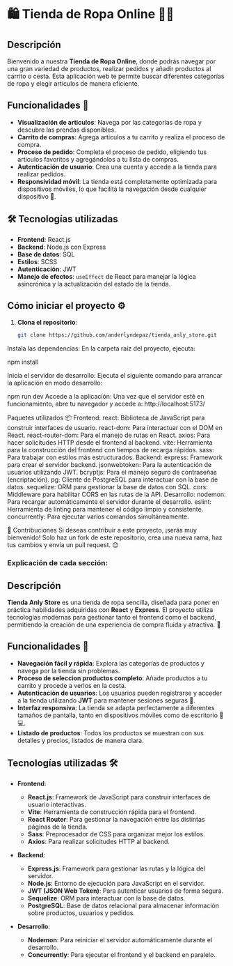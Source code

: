 # 🛍️ Tienda de Ropa Online 👚👕

## Descripción
Bienvenido a nuestra **Tienda de Ropa Online**, donde podrás navegar por una gran variedad de productos, realizar pedidos y añadir productos al carrito o cesta. Esta aplicación web te permite buscar diferentes categorías de ropa y elegir articulos de manera eficiente.

## Funcionalidades 🚀

- **Visualización de articulos**: Navega por las categorías de ropa y descubre las prendas disponibles.
- **Carrito de compras**: Agrega articulos a tu carrito y realiza el proceso de compra.
- **Proceso de pedido**: Completa el proceso de pedido, eligiendo tus articulos favoritos y agregándolos a tu lista de compras.
- **Autenticación de usuario**: Crea una cuenta y accede a la tienda para realizar pedidos.
- **Responsividad móvil**: La tienda está completamente optimizada para dispositivos móviles, lo que facilita la navegación desde cualquier dispositivo 📱.

## 🛠️ Tecnologías utilizadas

- **Frontend**: React.js
- **Backend**: Node.js con Express
- **Base de datos**: SQL
- **Estilos**: SCSS
- **Autenticación**: JWT
- **Manejo de efectos**: `useEffect` de React para manejar la lógica asincrónica y la actualización del estado de la tienda.

## Cómo iniciar el proyecto ⚙️

1. **Clona el repositorio**:
   ```bash
   git clone https://github.com/anderlyndepaz/tienda_anly_store.git


Instala las dependencias: En la carpeta raíz del proyecto, ejecuta:

npm install


Inicia el servidor de desarrollo: Ejecuta el siguiente comando para arrancar la aplicación en modo desarrollo:

npm run dev
Accede a la aplicación: Una vez que el servidor esté en funcionamiento, abre tu navegador y accede a:      http://localhost:5173/


Paquetes utilizados 📦
Frontend:
react: Biblioteca de JavaScript para construir interfaces de usuario.
react-dom: Para interactuar con el DOM en React.
react-router-dom: Para el manejo de rutas en React.
axios: Para hacer solicitudes HTTP desde el frontend al backend.
vite: Herramienta para la construcción del frontend con tiempos de recarga rápidos.
sass: Para trabajar con estilos más estructurados.
Backend:
express: Framework para crear el servidor backend.
jsonwebtoken: Para la autenticación de usuarios utilizando JWT.
bcryptjs: Para el manejo seguro de contraseñas (encriptación).
pg: Cliente de PostgreSQL para interactuar con la base de datos.
sequelize: ORM para gestionar la base de datos con SQL.
cors: Middleware para habilitar CORS en las rutas de la API.
Desarrollo:
nodemon: Para recargar automáticamente el servidor durante el desarrollo.
eslint: Herramienta de linting para mantener el código limpio y consistente.
concurrently: Para ejecutar varios comandos simultáneamente.

🤝 Contribuciones
Si deseas contribuir a este proyecto, ¡serás muy bienvenido! Solo haz un fork de este repositorio, crea una nueva rama, haz tus cambios y envía un pull request. 😊

### Explicación de cada sección:
## Descripción
**Tienda Anly Store** es una tienda de ropa sencilla, diseñada para poner en práctica habilidades adquiridas con **React** y **Express**. El proyecto utiliza tecnologías modernas para gestionar tanto el frontend como el backend, permitiendo la creación de una experiencia de compra fluida y atractiva. 🌟

## Funcionalidades 🚀

- **Navegación fácil y rápida**: Explora las categorías de productos y navega por la tienda sin problemas.
- **Proceso de seleccion productos completo**: Añade productos a tu carrito y procede a verlos en la cesta.
- **Autenticación de usuarios**: Los usuarios pueden registrarse y acceder a la tienda utilizando **JWT** para mantener sesiones seguras 🔐.
- **Interfaz responsiva**: La tienda se adapta perfectamente a diferentes tamaños de pantalla, tanto en dispositivos móviles como de escritorio 📱💻.
- **Listado de productos**: Todos los productos se muestran con sus detalles y precios, listados de manera clara.

## Tecnologías utilizadas 🛠️

- **Frontend**:
  - **React.js**: Framework de JavaScript para construir interfaces de usuario interactivas.
  - **Vite**: Herramienta de construcción rápida para el frontend.
  - **React Router**: Para gestionar la navegación entre las distintas páginas de la tienda.
  - **Sass**: Preprocesador de CSS para organizar mejor los estilos.
  - **Axios**: Para realizar solicitudes HTTP al backend.
  
- **Backend**:
  - **Express.js**: Framework para gestionar las rutas y la lógica del servidor.
  - **Node.js**: Entorno de ejecución para JavaScript en el servidor.
  - **JWT (JSON Web Token)**: Para autenticar usuarios de forma segura.
  - **Sequelize**: ORM para interactuar con la base de datos.
  - **PostgreSQL**: Base de datos relacional para almacenar información sobre productos, usuarios y pedidos.
  
- **Desarrollo**:
  - **Nodemon**: Para reiniciar el servidor automáticamente durante el desarrollo.
  - **Concurrently**: Para ejecutar el frontend y el backend en paralelo.

